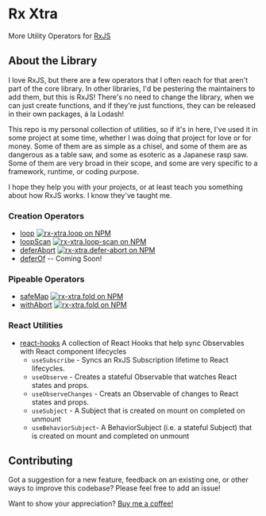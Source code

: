 # Rx Xtra

More Utility Operators for [RxJS](https://rxjs.dev/)

## About the Library

I love RxJS, but there are a few operators that I often reach for that aren't part of the core library.  In other libraries, I'd be pestering the maintainers to add them, but this is RxJS!  There's no need to change the library, when we can just create functions, and if they're just functions, they can be released in their own packages, á la Lodash!

This repo is my personal collection of utilities, so if it's in here, I've used it in some project at some time, whether I was doing that project for love or for money.  Some of them are as simple as a chisel, and some of them are as dangerous as a table saw, and some as esoteric as a Japanese rasp saw.  Some of them are very broad in their scope, and some are very specific to a framework, runtime, or coding purpose.

I hope they help you with your projects, or at least teach you something about how RxJS works.  I know they've taught me.

### Creation Operators

* [loop](./packages/loop/) [![rx-xtra.loop on NPM](https://avatars.githubusercontent.com/u/6078720?s=16&v=4)](https://www.npmjs.com/package/rx-xtra.loop)
* [loopScan](./packages/loop-scan/) [![rx-xtra.loop-scan on NPM](https://avatars.githubusercontent.com/u/6078720?s=16&v=4)](https://www.npmjs.com/package/rx-xtra.loop-scan)
* [deferAbort](./packages/defer-abort/) [![rx-xtra.defer-abort on NPM](https://avatars.githubusercontent.com/u/6078720?s=16&v=4)](https://www.npmjs.com/package/rx-xtra.defer-abort)
* [deferOf](./packages/defer-of) -- Coming Soon!

### Pipeable Operators

* [safeMap](./packages/safe-map/) [![rx-xtra.fold on NPM](https://avatars.githubusercontent.com/u/6078720?s=16&v=4)](https://www.npmjs.com/package/rx-xtra.safe-map)
* [withAbort](./packages/with-abort/) [![rx-xtra.fold on NPM](https://avatars.githubusercontent.com/u/6078720?s=16&v=4)](https://www.npmjs.com/package/rx-xtra.with-abort)

### React Utilities

* [react-hooks](./packages/react-hooks/) A collection of React Hooks that help sync Observables with React component lifecycles
  * `useSubscribe` - Syncs an RxJS Subscription lifetime to React lifecycles.
  * `useObserve` - Creates a stateful Observable that watches React states and props.
  * `useObserveChanges` - Creats an Observable of changes to React states and props.
  * `useSubject` - A Subject that is created on mount on completed on unmount
  * `useBehaviorSubject`- A BehaviorSubject (i.e. a stateful Subject) that is created on mount and completed on unmount

## Contributing

Got a suggestion for a new feature, feedback on an existing one, or other ways to improve this codebase?  Please feel free to add an issue!

Want to show your appreciation? [Buy me a coffee!](https://ko-fi.com/yesthatjoelshinness)
